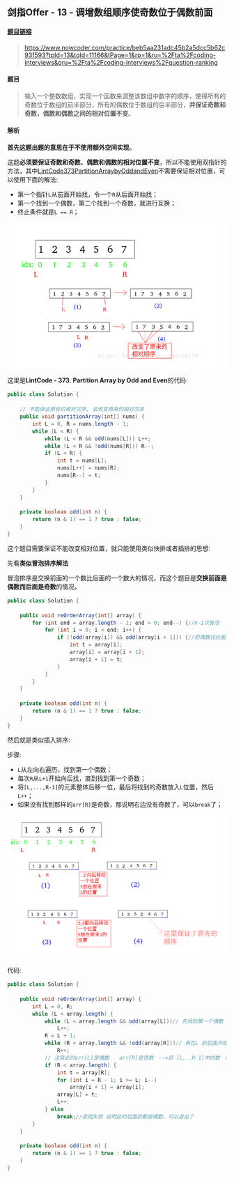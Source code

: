## 剑指Offer - 13 - 调增数组顺序使奇数位于偶数前面

#### [题目链接](https://www.nowcoder.com/practice/beb5aa231adc45b2a5dcc5b62c93f593?tpId=13&tqId=11166&tPage=1&rp=1&ru=%2Fta%2Fcoding-interviews&qru=%2Fta%2Fcoding-interviews%2Fquestion-ranking)

> https://www.nowcoder.com/practice/beb5aa231adc45b2a5dcc5b62c93f593?tpId=13&tqId=11166&tPage=1&rp=1&ru=%2Fta%2Fcoding-interviews&qru=%2Fta%2Fcoding-interviews%2Fquestion-ranking

#### 题目

> 输入一个整数数组，实现一个函数来调整该数组中数字的顺序，使得所有的奇数位于数组的前半部分，所有的偶数位于数组的后半部分，**并保证奇数和奇数，偶数和偶数之间的相对位置不变**。

#### 解析

**首先这题出题的意思在于不使用额外空间实现**。

这题**必须要保证奇数和奇数、偶数和偶数的相对位置不变**，所以不能使用双指针的方法，其中[LintCode373PartitionArraybyOddandEven](https://www.lintcode.com/problem/partition-array-by-odd-and-even/description)不需要保证相对位置，可以使用下面的解法:

* 第一个指针`L`从前面开始找，令一个`R`从后面开始找；
* 第一个找到一个偶数，第二个找到一个奇数，就进行互换；
* 终止条件就是`L == R`；

![](images/13_s.png)

这里是**LintCode - 373. Partition Array by Odd and Even**的代码: 

```java
public class Solution {

    // 不能保证原有的相对次序, 会改变原来的相对次序
    public void partitionArray(int[] nums) {
        int L = 0, R = nums.length - 1;
        while (L < R) {
            while (L < R && odd(nums[L])) L++;
            while (L < R && !odd(nums[R])) R--;
            if (L < R) {
                int t = nums[L];
                nums[L++] = nums[R];
                nums[R--] = t;
            }
        }
    }

    private boolean odd(int n) {
        return (n & 1) == 1 ? true : false;
    }
}
```

这个题目需要保证不能改变相对位置，就只能使用类似快排或者插排的思想:

先看**类似冒泡排序解法**

冒泡排序是交换前面的一个数比后面的一个数大的情况，而这个题目是**交换前面是偶数而后面是奇数**的情况。

```java
public class Solution {

    public void reOrderArray(int[] array) {
        for (int end = array.length - 1; end > 0; end--) {//n-1次冒泡
            for (int i = 0; i < end; i++) {
                if (!odd(array[i]) && odd(array[i + 1])) {//把偶数往后面冒
                    int t = array[i];
                    array[i] = array[i + 1];
                    array[i + 1] = t;
                }
            }
        }
    }

    private boolean odd(int n) {
        return (n & 1) == 1 ? true : false;
    }
}
```

然后就是类似插入排序:

步骤:

* `L`从左向右遍历，找到第一个偶数；
* 每次`R`从`L+1`开始向后找，直到找到第一个奇数；
* 将`[L,...,R-1]`的元素整体后移一位，最后将找到的奇数放入`L`位置，然后`L++`；
* 如果没有找到那样的`arr[R]`是奇数，那说明右边没有奇数了，可以`break`了；

![](images/13_s2.png)

代码:

```java
public class Solution {

    public void reOrderArray(int[] array) {
        int L = 0, R;
        while (L < array.length) {
            while (L < array.length && odd(array[L]))// 先找到第一个偶数
                L++;
            R = L + 1;
            while (R < array.length && !odd(array[R]))// 再在L 的后面开始找到第一个奇数
                R++;
            // 注意此时arr[L]是偶数　　arr[R]是奇数　-->将 [L,..R-1]中的数　向后移动一个位置
            if (R < array.length) {
                int t = array[R];
                for (int i = R - 1; i >= L; i--)
                    array[i + 1] = array[i];
                array[L] = t;
                L++;
            } else
                break;//查找失败 说明此时后面的都是偶数，可以退出了
        }
    }

    private boolean odd(int n) {
        return (n & 1) == 1 ? true : false;
    }
}
```

